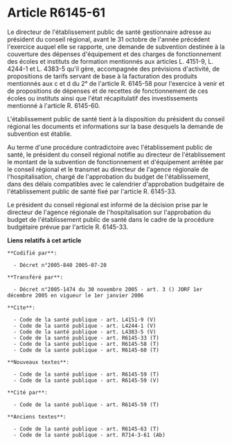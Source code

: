 # Article R6145-61

Le directeur de l'établissement public de santé gestionnaire adresse au président du conseil régional, avant le 31 octobre de
l'année précédent l'exercice auquel elle se rapporte, une demande de subvention destinée à la couverture des dépenses
d'équipement et des charges de fonctionnement des écoles et instituts de formation mentionnés aux articles L. 4151-9, L.
4244-1 et L. 4383-5 qu'il gère, accompagnée des prévisions d'activité, de propositions de tarifs servant de base à la
facturation des produits mentionnés aux c et d du 2° de l'article R. 6145-58 pour l'exercice à venir et de propositions de
dépenses et de recettes de fonctionnement de ces écoles ou instituts ainsi que l'état récapitulatif des investissements
mentionné à l'article R. 6145-60.

L'établissement public de santé tient à la disposition du président du conseil régional les documents et informations sur la
base desquels la demande de subvention est établie.

Au terme d'une procédure contradictoire avec l'établissement public de santé, le président du conseil régional notifie au
directeur de l'établissement le montant de la subvention de fonctionnement et d'équipement arrêtée par le conseil régional et
le transmet au directeur de l'agence régionale de l'hospitalisation, chargé de l'approbation du budget de l'établissement,
dans des délais compatibles avec le calendrier d'approbation budgétaire de l'établissement public de santé fixé par l'article
R. 6145-33.

Le président du conseil régional est informé de la décision prise par le directeur de l'agence régionale de l'hospitalisation
sur l'approbation du budget de l'établissement public de santé dans le cadre de la procédure budgétaire prévue par l'article
R. 6145-33.

**Liens relatifs à cet article**

	**Codifié par**:

	  - Décret n°2005-840 2005-07-20

	**Transféré par**:

	  - Décret n°2005-1474 du 30 novembre 2005 - art. 3 () JORF 1er décembre 2005 en vigueur le 1er janvier 2006

	**Cite**:

	  - Code de la santé publique - art. L4151-9 (V)
	  - Code de la santé publique - art. L4244-1 (V)
	  - Code de la santé publique - art. L4383-5 (V)
	  - Code de la santé publique - art. R6145-33 (T)
	  - Code de la santé publique - art. R6145-58 (T)
	  - Code de la santé publique - art. R6145-60 (T)

	**Nouveaux textes**:

	  - Code de la santé publique - art. R6145-59 (T)
	  - Code de la santé publique - art. R6145-59 (V)

	**Cité par**:

	  - Code de la santé publique - art. R6145-59 (T)

	**Anciens textes**:

	  - Code de la santé publique - art. R6145-63 (T)
	  - Code de la santé publique - art. R714-3-61 (Ab)
